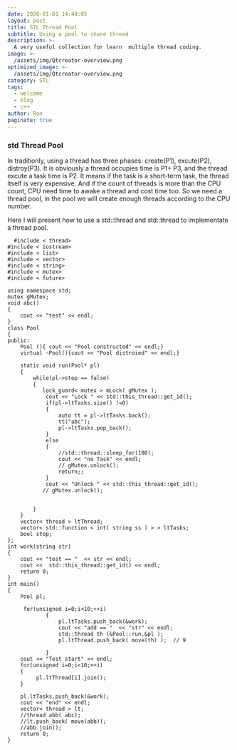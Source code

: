 ```yaml
---
date: 2020-01-01 14:48:05
layout: post
title: STL Thread Pool
subtitle: Using a pool to share thread
description: >-
  A very useful collection for learn  multiple thread coding.
image: >-
  /assets/img/Qtcreator-overview.png
optimized_image: >-
  /assets/img/Qtcreator-overview.png
category: STL
tags:
  - welcome
  - blog
  - c++
author: Ron
paginate: true
---
```

 ### std Thread Pool 

   In traditionly, using a thread has three phases: create(P1), excute(P2), distroy(P3).
It is obviously a thread occupies time is P1+ P3, and the thread excute a task time is P2.
It means if the task is a short-term task, the thread itself is very expensive.
And if the count of threads is more than the CPU count, CPU need time to awake a thread and cost time too.
So we need a thread pool, in the pool we will create enough threads according to the CPU number.

Here I will present how to use a std::thread and std::thread to implementate a thread pool.

```
  #include < thread>
#include < iostream>
#include < list>
#include < vector>
#include < string>
#include < mutex>
#include < future>

using namespace std;
mutex gMutex;
void abc()
{
    cout << "test" << endl;
}
class Pool
{
public: 
    Pool (){ cout << "Pool constructed" << endl;}
    virtual ~Pool(){cout << "Pool distroied" << endl;}

    static void run(Pool* pl)
    {
        while(pl->stop == false)
        {
           lock_guard< mutex > mLock( gMutex ); 
            cout << "Lock " << std::this_thread::get_id();
            if(pl->ltTasks.size() !=0)
            {
                auto tt = pl->ltTasks.back();
                tt("abc");
                pl->ltTasks.pop_back();
            }
            else
            {
                //std::thread::sleep_for(100);
                cout << "no Task" << endl;
                // gMutex.unlock();
                return;;
            }
            cout << "Unlock " << std::this_thread::get_id();
           // gMutex.unlock();
            
            
        }
    }
    vector< thread > ltThread;
    vector< std::function < int( string ss ) > > ltTasks;
    bool stop;
};
int work(string str)
{
    cout << "test == "  << str << endl;
    cout <<  std::this_thread::get_id() << endl;
    return 0;
}
int main()
{
    Pool pl;

     for(unsigned i=0;i<10;++i)
            {
                pl.ltTasks.push_back(&work);
                cout << "add == "  << "str" << endl;
                std::thread th (&Pool::run,&pl );
                pl.ltThread.push_back( move(th) );  // 9
               
            }
    cout << "Test start" << endl;
    for(unsigned i=0;i<10;++i)
    {
         pl.ltThread[i].join();
    }
   
    pl.ltTasks.push_back(&work);
    cout << "end" << endl;
    vector< thread > lt;
    //thread abb( abc);
    //lt.push_back( move(abb));
    //abb.join();
    return 0;
}
```


